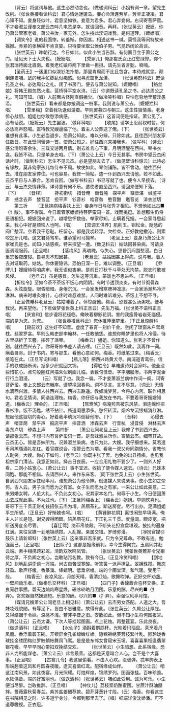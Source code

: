 <!-- { "loadSidebar": true } -->
　　〔背云〕将这词与他。这生必然动念也。〔做递词科云〕小姐有词一章。望先生改削。〔张世英接看读科云〕君心情远迷蓬岛。妾心命薄连芳草。芳草正凄凄。君心知不知。妾身轻似叶。君意坚如铁。妾意为君多。君心弃妾何。右词寄菩萨蛮。不才妾淑兰谨奉文郎云杰吟几电览是幸。就请回音。再拜。〔张世英云〕嬷嬷。你乃萧公管家老者。萧公共汝一家无外。怎生持此淫词戏我。是何道理。〔嬷嬷唱〕
　　【调笑令】说的我面惨。转羞惭。你因甚。相通这书一缄。莫怪我等闲特故来摇撼。赤紧的张横渠不肯贪婪。只待要坐取公侯伯子男。气昆昂阔论高谈。
　　〔张世英云〕昨朝行之。今日如此。似此小生当告辞。有何面目立于萧公之门。耻见天下士大夫也。〔嬷嬷唱〕
　　【秃厮儿】俺那崔氏女正红愁绿惨。你个张君瑞待面北眉南。着我老红娘将两下里做一担担。请先生省言劖。喃喃。
　　【圣药王】一迷里口似泼钐怎扑揞。那里肯周而不比且包含。本待成就您。颠倒连累咱。諕的我手忙脚乱似痴憨。似寻虎窟觅龙潭。
　　〔张世英怒科云〕既读孔圣之书。必达周公之礼。闭了书房门。便去与萧公说知。〔嬷嬷唱〕
　　【络丝娘】将韩王殿忽然火爁。蓝桥驿平空水渰。〔云〕你道既读孔圣之书。必达周公之礼。可知可知。〔唱〕人前面古怪刚直假撇欠。〔做冷笑科唱〕只怕您背地里荒淫愚滥。
　　〔张世英云〕看来都是你搬调这一桩事。我则说与萧公去。〔嬷嬷拦科唱〕
　　【雪里梅】空着我功退似游蚕。早则罢暮四与朝三。这生性狠情毒。老身惊心战胆。姐姐也你敢愁添病感。
　　〔张世英云〕这首词便是指证。萧公见了。必有话说。〔嬷嬷云〕先生罢波。〔做拜科唱〕
　　【收尾】请学士忍耐权时暂。何必恁高声怒喊。直待教兄嫂逼临了他。着主人公葬送了俺。〔下〕
　　〔张世英云〕谁想有此事。小生必当退步。恐萧公知此。难以分辩。只除如此。且往西兴朋友家住数日。在此壁间留诗一首。使萧公知之。好往西兴来接我也。〔做写科〕〔诗云〕感公清盼寄余生。三载交游两月情。别去难言心下事。月明酒醒在西兴。琴书衣衾。我皆不动。只是单身去咱。〔下〕〔萧公让上云〕今日无甚事。书房中望云杰闲话片时。〔做到科云〕怎生不见云杰。必是望朋友去了。〔做见壁诗科惊云〕此诗必有缘故。莫非俺家孩儿每侍奉不周。故使如此。琴剑铺陈。皆不曾动。他往西兴去。准在朋友家停住。可也容易。我修一简帖。遣一仆到西兴去请他。若不如此。云杰平日与人寡合。怎肯自回。〔做写书科云〕书已写就了也。便令人早接去。〔诗云〕与云杰交情非薄。详诗意有何不乐。遣使者直至西兴。请回来便知下落。〔下〕
　　〔音释〕
　　搀初衔切　揞音俺　衠音肫　探平声　赚音湛　缄鉴平声　撼含去声　婪音蓝　担平声　钐音衫　咱音昝　憨音酣　爁音览　渰衣监切
　　第三折
　　〔正旦抱病梅香扶上云〕妾身昨日与张秀才相见。不想他如此古■〈忄敝〉。事不得谐。今日着管家嬷嬷持菩萨蛮词一首。戏而挑逗。谁想那生仍将恶语相犯。嬷嬷回来说了。越增愁怀数倍。举家尽知。止瞒着兄嫂。一会家寻思起来。我心中好是烦恼人也呵。〔唱〕
　　【双调五供养】肌削玉。钏松金。陡恁的闷广愁深。空着我干忍耻。枉留心。都是我忒轻浮。欠检束。正好教他撒沁。则索咬定牙儿喑。这文君待驾车。谁承望司马抛琴。
　　〔老旦上云〕妾身乃萧公让浑家崔氏是也。闻知小姑感疾。特来探望一遭。〔做见科云〕姑姑因甚染病。可请良医调理服药。〔正旦唱〕
　　【落梅风】离魂魄。似失心。思昏沉闷围愁浸。白日里忘餐夜废寝。自寻思不知因甚。
　　〔老旦云〕姑姑因甚上得病。说与我。着人去对证取药。姑姑。你休要隐讳。恐怕日深一日。难以调整。〔正旦唱〕
　　【乔牌儿】嫂嫂待将咱病审。我无语似害痳。是前日打秋千斗草处无拘禁。脱衣时敢被风侵。
　　〔老旦云〕虽是感冒。怎生这等沉重。茶饭也不思进些。〔正旦唱〕
　　【折桂令】至如今茶不茶饭不饭心内阴阴。有时节透顶炎炎。有时节彻骨森森。头眩旋旋。眼昏暗暗。身倦沉沉。一会家发增寒脾神凛凛。一会家添潮热冷汗淋淋。病来时难灸难针。心疼时难忍难禁。人问时难诉难分。茶饭上不想不寻。
　　〔正旦做睡科老旦云〕姑姑睡着了。休惊醒他。梅香。恐要甚么汤粥吃。便与我说。再来望他。〔下旦做梦张世英上科正旦云〕先生万福。〔张世英不语科正旦唱〕
　　【庆宣和】信步谩将花径临。俺映着柳影花阴。害的我瘦骨岩岩死临侵。端的是为您。为您。
　　〔张世英推旦科云〕您休推睡里梦里。〔下正旦惊醒科唱〕
　　【殿前欢】这生好不知音。虚度了春宵一刻价千金。空闲了琐窗朱户鸳鸯枕。翡翠罗衾。早则么韩吏部李翰林。一任教他恁。谁想你睡梦里也将人冷侵。待古里掂折了玉簪。摔碎了瑶琴。
　　〔梅香云〕姐姐。你知道么。张秀才不曾作别。就往西兴去了。你哥哥修书差人请去哩。〔正旦云〕既然如此。我再作一词。瞒着哥哥。封于书内。寄与那生。看他心意如何。梅香。将纸笔过来。〔梅香云〕纸笔在此。〔正旦写词科唱〕
　　【鴈儿落】把西兴路黄犬寻。南浦道青鸾任。信手的联成肠断词。抵多少织就回文锦。
　　【得胜令】早难道诗对会家吟。他全没些惜花心。点勾般圈红问描朱似刷画儿临。表数句佳音。字字胭脂渗。书两字泥金行行血泪浸。
　　〔云〕写就了也。我念一徧。不才妾萧淑兰病中作词一阕。词寄菩萨蛮。奉上文郎云杰翰座。谨望挽回春色。词不尽言。言不尽意。〔词云〕无情水满西兴渡。多情人往西兴去。西兴去路遥。教奴魂梦劳。今将心内苦。联作相思句。君若见情词。同谐连理枝。梅香。你仔细与我放在书内。不要着哥哥嫂嫂知道。〔梅香云〕理会的。〔正旦唱〕
　　【鸳鸯煞】病淹煎苦被东风禁。泪连绵惟把春衫渗。饭不汤匙。绣不拈针。畅道闺思添多。愁怀转深。烟冷龙沉银蜡消红淋。想起他这狠切的毒心。好着我半晌沉吟倒替他嘇。〔下〕
　　〔音释〕
　　沁侵去声　喑音荫　禁平声　掂店平声　摔音洒　渗森去声　行音杭　浸音侵　淋林去声　毒东卢切　碜森上声
　　第四折
　　〔萧公让同老旦上云〕我修了书到西兴去。请那张云杰。不想书内有菩萨蛮词一首。是吾妹淑兰所作。寄情云杰。细审其故。云杰无心。皆是吾妹所为。况兼淑兰染病。也只为此。大嫂。我仔细想来。莫若遣币帛羔鴈酒礼花红。着官媒说合。招赘云杰为壻。看我一双父母同胞情分。省教他人耻笑。大嫂。你心下如何。〔老旦云〕你既主张了罢。也免的出丑扬疾。也见我祖宗家门清洁。我意正如此。择吉日良辰。一应合用礼物不要少了。一则外人好看。二则小姑宽心。〔萧公让云〕事不宜迟。收拾了便令媒人速去。〔诗云〕兄妹本同胞。那能不相惜。去请西兴人。来作东床客。〔同下张世英上云〕小生张世英。自到西兴朋友家住经半月。谁想萧公为他令妹。倒遣媒人来说亲事。使小生如之奈何。古人云。男子生而愿为之有室。女子生而愿为之有家。一来公让如此美意。二来男婚女聘。人伦大礼。不负此女初心。况其家本名门。何辱于小生。今日便回萧山去成就此事。不为过也。〔下〕〔正旦同梅香上〕〔梅香云〕姐姐。早则欢喜也。哥哥下三千贯正财礼钱招张云杰为壻。羔鴈茶礼。断送房奁。尽行出办。足满姐姐平生所望。〔正旦云〕好惭媿也呵。〔唱〕
　　【黄锺醉花阴】离恨闲愁早填满。俺主人非长是短。谢兄嫂得团圞。陪羔鴈花红。下正礼三千贯。度量阔。眼皮宽。把断送房奁全尽管。
　　【喜迁莺】纳币帛绫段。不断头花担盒盘堪观。披挂的遍身红满。来往官媒一刬地锦绣攒。人乱撺。亲属交错。罗绮弥漫。
　　〔凈扮官媒引鼓乐上请新郎科〕〔张世英上云〕这亲事非吾乐就。只为令兄尊命。不敢有违。勉强而已。〔正旦唱〕
　　【出队子】这都是姻缘前判。幸今生得聚完。玉肩同并赴云端。素手相携跨彩鸾。清韵双吹鸣凤管。
　　〔张世英云〕我张世英若非令兄相待之厚。不负卿之初心。岂敢玷污名教。致有今日。〔正旦冷笑科唱〕
　　【刮地风】刬地乱讲歪谈一万端。尚古自苦涩寒酸。听笙簧一派声撩乱。翠拥珠攒。舞态轻盈。歌声纾缓。香篆霭。绛蜡明。低垂帘幔。端的个画堂深。和气暖。受用千般。
　　〔梅香云〕夜凉风定。月朗天晴。香清灯灿。歌舞吹弹。正好交杯劝盏。一壁厢动乐者。〔做秦乐交杯科〕〔正旦唱〕
　　【四门子】香馥馥合卺杯交换。正良宵胜事攒。碧天边灿灿寒星焕。碾冰轮皓月团团。乐意的酬。尽兴的■〈扌弃〉。贪欢娱自然嫌漏短。乐意的酬。尽兴的■〈扌弃〉。索强似风亭月馆。
　　〔媒请兄嫂萧公让同老旦上相见科〕〔萧公让云〕云杰男女匹配。人道之大。吾妹妆残貌陋。有辱足下。皆由不忘雅意。故得有此。〔张世英云〕久赖公让厚庇。又得结姻于令妹。深感不浅。若非平昔之旧。安敢如此。但不知小生将何图报耳。〔萧公让云〕云杰太谦。下次人等挂起图画。点上花烛。再整筵宴。乐此良夜。〔做送酒科〕〔正旦唱〕
　　【水仙子】酒斟着鹦鹉杯。光映着玛瑙盘。茶烹着丹凤髓。香浮着碧玉碗。开银屏金孔雀绿嫩红娇。隐锦褥绣芙蓉枝繁叶乱。嵌玲珑香球挂金缕团梅红罗鲛鮹帐舞凤飞鸾。是是是东邻女曾窥宋玉垣。喜喜喜果相逢翡翠银花幔。早早早同心带扣双挽结交欢。
　　〔张世英云〕小生暗想。此系宿缘。恐非人力所能谋也。〔萧公让云〕此言最善。这都是天意暗合人心。岂不是个大喜事。〔正旦唱〕
　　【古寨儿令】我这里偷看。不由人心欢。没襃弹。忒丰韵表正形端趂着这风和月圆春夜暖。逢天喜值红鸾。配宿缘成仙伴。
　　〔萧公让云〕咱这江南风景。如此夜宴。月光照耀。灯烛辉煌。锦绣罗列。图画张挂。百味珍羞。水陆俱备。端的好富丽也。〔做送酒科〕〔张世英云〕咱如此受用。诚为可乐。小生便当尽醉。岂敢推辞。〔正旦唱〕
　　【神仗儿】荔枝浆奶酪蜜团。甘蔗汁酥油餹拌。蔷薇露秋菊春兰。紫苏盐姜醋荐款。碧芥芽葱针寸段。〔云〕梅香。你看这生在书院相见之时。许多道学身分。今都到那里去了。〔唱〕细端详俊沈娇潘。可不道尊瞻视。正衣冠。
